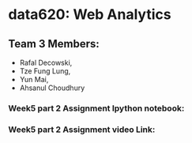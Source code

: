 # data620: Web Analytics
## Team 3 Members:
- Rafal Decowski, 
- Tze Fung Lung, 
- Yun Mai, 
- Ahsanul Choudhury

### Week5 part 2 Assignment Ipython notebook:


### Week5 part 2 Assignment video Link:

